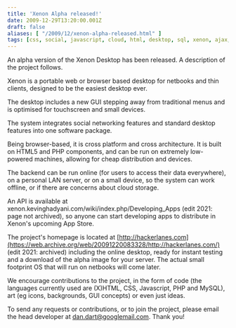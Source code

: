 ```yaml
---
title: 'Xenon Alpha released!'
date: 2009-12-29T13:20:00.001Z
draft: false
aliases: [ "/2009/12/xenon-alpha-released.html" ]
tags: [css, social, javascript, cloud, html, desktop, sql, xenon, ajax, gui, linux, html5, networking, api, fast, operating system, os, php, apps]
---
```


An alpha version of the Xenon Desktop has been released. A description of the project follows.

Xenon is a portable web or browser based desktop for netbooks and thin clients, designed to be the easiest desktop ever.

The desktop includes a new GUI stepping away from traditional menus and is optimised for touchscreen and small devices.

The system integrates social networking features and standard desktop features into one software package.

Being browser-based, it is cross platform and cross architecture. It is built on HTML5 and PHP components, and can be run on extremely low-powered machines, allowing for cheap distribution and devices.

The backend can be run online (for users to access their data everywhere), on a personal LAN server, or on a small device, so the system can work offline, or if there are concerns about cloud storage.

An API is available at xenon.kevinghadyani.com/wiki/index.php/Developing_Apps (edit 2021: page not archived), so anyone can start developing apps to distribute in Xenon's upcoming App Store.

The project's homepage is located at [http://hackerlanes.com](https://web.archive.org/web/20091220083328/http://hackerlanes.com/) (edit 2021: archived) including the online desktop, ready for instant testing and a download of the alpha image for your server. The actual small footprint OS that will run on netbooks will come later.

We encourage contributions to the project, in the form of code (the languages currently used are (X)HTML, CSS, Javascript, PHP and MySQL), art (eg icons, backgrounds, GUI concepts) or even just ideas.

To send any requests or contributions, or to join the project, please email the head developer at [dan.dart@googlemail.com](mailto:dan.dart@googlemail.com). Thank you!